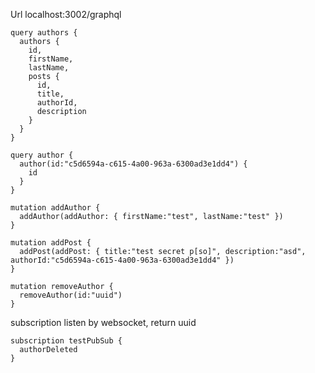 Url localhost:3002/graphql

```graql
query authors {
  authors {
    id,
    firstName,
    lastName,
    posts {
      id,
      title,
      authorId,
      description
    }
  }
}

query author {
  author(id:"c5d6594a-c615-4a00-963a-6300ad3e1dd4") {
    id
  }
}

mutation addAuthor {
  addAuthor(addAuthor: { firstName:"test", lastName:"test" })
}

mutation addPost {
  addPost(addPost: { title:"test secret p[so]", description:"asd", authorId:"c5d6594a-c615-4a00-963a-6300ad3e1dd4" })
}

mutation removeAuthor {
  removeAuthor(id:"uuid")
}
```

subscription listen by websocket, return uuid
```graql
subscription testPubSub {
  authorDeleted
}
```
